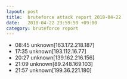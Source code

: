 ```yaml
---
layout: post
title:  bruteforce attack report 2018-04-22
date:   2018-04-22 23:59:59 +09:00
category: bruteforce report
---
```


* 08:45 unknown[163.172.218.187]
* 17:35 unknown[193.112.16.77]
* 20:27 unknown[139.162.216.156]
* 21:09 unknown[89.248.169.103]
* 21:57 unknown[199.36.221.180]
